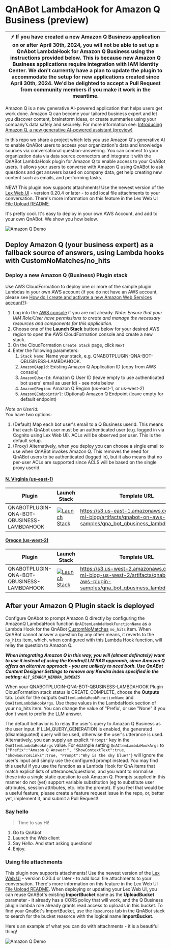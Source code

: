 # QnABot LambdaHook for Amazon Q Business (preview)

| :zap:        If you have created a new Amazon Q Business application on or after April 30th, 2024, you will not be able to set up a QnAbot LambdaHook for Amazon Q Business using the instructions provided below. This is because new Amazon Q Business applications require integration with IAM Identity Center. We don't currently have a plan to update the plugin to accommodate the setup for new applications created since April 30th, 2024. We'd be delighted to accept a Pull Request from community members if you make it work in the meantime.  |
|-----------------------------------------|

Amazon Q is a new generative AI-powered application that helps users get work done. Amazon Q can become your tailored business expert and let you discover content, brainstorm ideas, or create summaries using your company’s data safely and securely. For more information see: [Introducing Amazon Q, a new generative AI-powered assistant (preview)](https://aws.amazon.com/blogs/aws/introducing-amazon-q-a-new-generative-ai-powered-assistant-preview)

In this repo we share a project which lets you use Amazon Q's generative AI to enable QnABot users to access your organization's data and knowledge sources via conversational question-answering. You can connect to your organization data via data source connectors and integrate it with the QnABot LambdaHook plugin for Amazon Q to enable access to your QnABot users. It allows your users to converse with Amazon Q using QnABot to ask questions and get answers based on company data, get help creating new content such as emails, and performing tasks. 

NEW! This plugin now supports attachments! Use the newest version of the [Lex Web UI](http://amazon.com/chatbotui) - version 0.20.4 or later - to add local file attachments to your conversation. There's more information on this feature in the Lex Web UI [File Upload README](https://github.com/aws-samples/aws-lex-web-ui/blob/master/README-file-upload.md). 

It's pretty cool. It's easy to deploy in your own AWS Account, and add to your own QnABot. We show you how below.

![Amazon Q Demo](../../images/AmazonQLambdaHook.png)

## Deploy Amazon Q (your business expert) as a fallback source of answers, using Lambda hooks with CustomNoMatches/no_hits

### Deploy a new Amazon Q (Business) Plugin stack

Use AWS CloudFormation to deploy one or more of the sample plugin Lambdas in your own AWS account (if you do not have an AWS account, please see [How do I create and activate a new Amazon Web Services account?](https://aws.amazon.com/premiumsupport/knowledge-center/create-and-activate-aws-account/)):

1. Log into the [AWS console](https://console.aws.amazon.com/) if you are not already.
*Note: Ensure that your IAM Role/User have permissions to create and manage the necessary resources and components for this application.*
2. Choose one of the **Launch Stack** buttons below for your desired AWS region to open the AWS CloudFormation console and create a new stack.
3. On the CloudFormation `Create Stack` page, click `Next`
4. Enter the following parameters:
    1. `Stack Name`: Name your stack, e.g. QNABOTPLUGIN-QNA-BOT-QBUSINESS-LAMBDAHOOK.
    2. `AmazonQAppId`: Existing Amazon Q Application ID (copy from AWS console)
    3. `AmazonQUserId`: Amazon Q User ID (leave empty to use authenticated bot users' email as user Id) - see note below
    4. `AmazonQRegion`: Amazon Q Region (us-east-1, or us-west-2)
    5. `AmazonQEndpointUrl`: (Optional) Amazon Q Endpoint (leave empty for default endpoint)

*Note on UserId:*  
You have two options:  
1. (Default) Map each bot user's email to a Q Business userid. This means that each QnAbot user must be an authenticated user (e.g. logged in via Cognito using Lex Web UI). ACLs will be observed per user. This is the default setup.
2. (Proxy) Alternatively, when you deploy you can choose a single email to use when QnABot invokes Amazon Q. This removes the need for QnABot users to be authenticated (logged in), but it also means that no per-user ACLs are supported since ACLS will be based on the single proxy userId.


#### <u>N. Virginia (us-east-1)</u>
Plugin | Launch Stack | Template URL
--- | --- | ---
QNABOTPLUGIN-QNA-BOT-QBUSINESS-LAMBDAHOOK | [![Launch Stack](https://cdn.rawgit.com/buildkite/cloudformation-launch-stack-button-svg/master/launch-stack.svg)](https://us-east-1.console.aws.amazon.com/cloudformation/home?region=us-east-1#/stacks/create/review?templateURL=https://s3.us-east-1.amazonaws.com/aws-ml-blog/artifacts/qnabot-on-aws-plugin-samples/qna_bot_qbusiness_lambdahook.yaml&stackName=QNABOTPLUGIN-QNA-BOT-QBUSINESS-LAMBDAHOOK) | https://s3.us-east-1.amazonaws.com/aws-ml-blog/artifacts/qnabot-on-aws-plugin-samples/qna_bot_qbusiness_lambdahook.yaml

#### <u>Oregon (us-west-2)</u>
Plugin | Launch Stack | Template URL
--- | --- | ---
QNABOTPLUGIN-QNA-BOT-QBUSINESS-LAMBDAHOOK | [![Launch Stack](https://cdn.rawgit.com/buildkite/cloudformation-launch-stack-button-svg/master/launch-stack.svg)](https://us-west-2.console.aws.amazon.com/cloudformation/home?region=us-west-2#/stacks/create/review?templateURL=https://s3.us-west-2.amazonaws.com/aws-ml-blog-us-west-2/artifacts/qnabot-on-aws-plugin-samples/qna_bot_qbusiness_lambdahook.yaml&stackName=QNABOTPLUGIN-QNA-BOT-QBUSINESS-LAMBDAHOOK) | https://s3.us-west-2.amazonaws.com/aws-ml-blog-us-west-2/artifacts/qnabot-on-aws-plugin-samples/qna_bot_qbusiness_lambdahook.yaml

## After your Amazon Q Plugin stack is deployed
Configure QnAbot to prompt Amazon Q directly by configuring the AmazonQ LambdaHook function `QnAItemLambdaHookFunctionName` as a Lambda Hook for the QnABot [CustomNoMatches](https://docs.aws.amazon.com/solutions/latest/qnabot-on-aws/keyword-filters-and-custom-dont-know-answers.html) `no_hits` item. When QnABot cannot answer a question by any other means, it reverts to the `no_hits` item, which, when configured with this Lambda Hook function, will relay the question to Amazon Q.  

***When integrating Amazon Q in this way, you will (almost definately) want to use it instead of using the Kendra/LLM RAG approach, since Amazon Q offers an alternive approach - you are unlikely to need both. Use QnABot Content Designer Settings to remove any Kendra index specified in the setting: `ALT_SEARCH_KENDRA_INDEXES`*** 

When your QNABOTPLUGIN-QNA-BOT-QBUSINESS-LAMBDAHOOK Plugin CloudFormation stack status is CREATE_COMPLETE, choose the **Outputs** tab. Look for the outputs `QnAItemLambdaHookFunctionName` and `QnAItemLambdaHookArgs`. Use these values in the LambdaHook section of your no_hits item. You can change the value of "Prefix', or use "None" if you don't want to prefix the LLM answer.

The default behavior is to relay the user's query to Amazon Q Business as the user input. If LLM_QUERY_GENERATION is enabled, the generated (disambiguated) query will be used, otherwise the user's utterance is used.  
Alternatively, you can supply an explicit `"Prompt"` key in the `QnAItemLambdaHookArgs` value. For example setting `QnAItemLambdaHookArgs` to `{"Prefix":"Amazon Q Answer:", "ShowContextText":true, "ShowSourceLinks":true, "Prompt":"Why is the sky blue?"}` will ignore the user's input and simply use the configured prompt instead. You may find this useful if you use the function as a Lambda Hook for QnA items that match explicit lists of utterances/questions, and you want to normalise these into a single static question to ask Amazon Q. Prompts supplied in this manner do not (yet) support variable substitution (eg to substitute user attributes, session attributes, etc. into the prompt). If you feel that would be a useful feature, please create a feature request issue in the repo, or, better yet, implement it, and submit a Pull Request!  

### Say hello
> Time to say Hi!

1. Go to QnAbot
2. Launch the Web client
4. Say *Hello*. And start asking questions!
5. Enjoy.

### Using file attachments

This plugin now supports attachments! Use the newest version of the [Lex Web UI](http://amazon.com/chatbotui) - version 0.20.4 or later - to add local file attachments to your conversation. There's more information on this feature in the Lex Web UI [File Upload README](https://github.com/aws-samples/aws-lex-web-ui/blob/master/README-file-upload.md). 
When deploying or updating your Lex Web UI, you can reuse QnABot's existing **ImportBucket** name as the **UploadBucket** parameter - it already has a CORS policy that will work, and the Q Business plugin lambda role already grants read access to uploads in this bucket. To find your QnaBot's ImportBucket, use the `Resources` tab in the QnABot stack to search for the bucket reasorce with the logical name **ImportBucket**.

Here's an example of what you can do with attachments - it is a beautiful thing!

![Amazon Q Demo](../../images/FileAttach.png)

